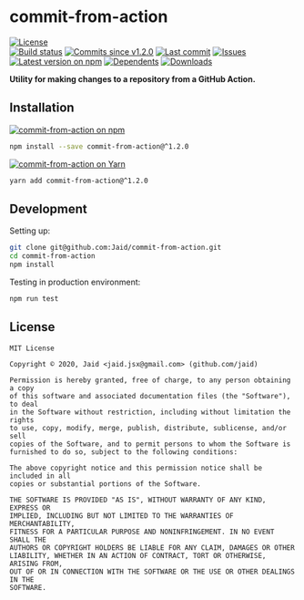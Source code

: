 # commit-from-action


<a href="https://raw.githubusercontent.com/Jaid/commit-from-action/master/license.txt"><img src="https://img.shields.io/github/license/Jaid/commit-from-action?style=flat-square" alt="License"/></a>  
<a href="https://actions-badge.atrox.dev/Jaid/commit-from-action/goto"><img src="https://img.shields.io/endpoint.svg?style=flat-square&url=https%3A%2F%2Factions-badge.atrox.dev%2FJaid%2Fcommit-from-action%2Fbadge" alt="Build status"/></a> <a href="https://github.com/Jaid/commit-from-action/commits"><img src="https://img.shields.io/github/commits-since/Jaid/commit-from-action/v1.2.0?style=flat-square&logo=github" alt="Commits since v1.2.0"/></a> <a href="https://github.com/Jaid/commit-from-action/commits"><img src="https://img.shields.io/github/last-commit/Jaid/commit-from-action?style=flat-square&logo=github" alt="Last commit"/></a> <a href="https://github.com/Jaid/commit-from-action/issues"><img src="https://img.shields.io/github/issues/Jaid/commit-from-action?style=flat-square&logo=github" alt="Issues"/></a>  
<a href="https://npmjs.com/package/commit-from-action"><img src="https://img.shields.io/npm/v/commit-from-action?style=flat-square&logo=npm&label=latest%20version" alt="Latest version on npm"/></a> <a href="https://github.com/Jaid/commit-from-action/network/dependents"><img src="https://img.shields.io/librariesio/dependents/npm/commit-from-action?style=flat-square&logo=npm" alt="Dependents"/></a> <a href="https://npmjs.com/package/commit-from-action"><img src="https://img.shields.io/npm/dm/commit-from-action?style=flat-square&logo=npm" alt="Downloads"/></a>

**Utility for making changes to a repository from a GitHub Action.**















## Installation
<a href="https://npmjs.com/package/commit-from-action"><img src="https://img.shields.io/badge/npm-commit--from--action-C23039?style=flat-square&logo=npm" alt="commit-from-action on npm"/></a>
```bash
npm install --save commit-from-action@^1.2.0
```
<a href="https://yarnpkg.com/package/commit-from-action"><img src="https://img.shields.io/badge/Yarn-commit--from--action-2F8CB7?style=flat-square&logo=yarn&logoColor=white" alt="commit-from-action on Yarn"/></a>
```bash
yarn add commit-from-action@^1.2.0
```








## Development



Setting up:
```bash
git clone git@github.com:Jaid/commit-from-action.git
cd commit-from-action
npm install
```
Testing in production environment:
```bash
npm run test
```


## License
```text
MIT License

Copyright © 2020, Jaid <jaid.jsx@gmail.com> (github.com/jaid)

Permission is hereby granted, free of charge, to any person obtaining a copy
of this software and associated documentation files (the "Software"), to deal
in the Software without restriction, including without limitation the rights
to use, copy, modify, merge, publish, distribute, sublicense, and/or sell
copies of the Software, and to permit persons to whom the Software is
furnished to do so, subject to the following conditions:

The above copyright notice and this permission notice shall be included in all
copies or substantial portions of the Software.

THE SOFTWARE IS PROVIDED "AS IS", WITHOUT WARRANTY OF ANY KIND, EXPRESS OR
IMPLIED, INCLUDING BUT NOT LIMITED TO THE WARRANTIES OF MERCHANTABILITY,
FITNESS FOR A PARTICULAR PURPOSE AND NONINFRINGEMENT. IN NO EVENT SHALL THE
AUTHORS OR COPYRIGHT HOLDERS BE LIABLE FOR ANY CLAIM, DAMAGES OR OTHER
LIABILITY, WHETHER IN AN ACTION OF CONTRACT, TORT OR OTHERWISE, ARISING FROM,
OUT OF OR IN CONNECTION WITH THE SOFTWARE OR THE USE OR OTHER DEALINGS IN THE
SOFTWARE.
```
